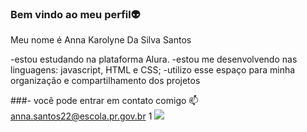 ### Bem vindo ao meu perfil👽

Meu nome é Anna Karolyne Da Silva Santos

-estou estudando na plataforma Alura.
-estou me desenvolvendo nas linguagens: javascript, HTML e CSS;
-utilizo esse espaço para minha organização e compartilhamento dos projetos

###- você pode entrar em contato comigo 📫
anna.santos22@escola.pr.gov.br
1
![](https://media.tenor.com/Na6bk5w9ZeYAAAAC/thailand-nanno.gif)
